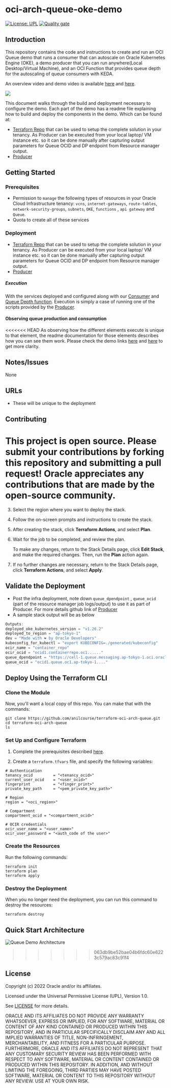 # oci-arch-queue-oke-demo

[![License: UPL](https://img.shields.io/badge/license-UPL-green)](https://img.shields.io/badge/license-UPL-green) [![Quality gate](https://sonarcloud.io/api/project_badges/quality_gate?project=oracle-devrel_oci-arch-queue-oke-demo)](https://sonarcloud.io/dashboard?id=oracle-devrel_oci-arch-queue-oke-demo)

## Introduction
This repository contains the code and instructions to create and run an OCI Queue demo that runs a consumer that can autoscale on Oracle Kubernetes Engine (OKE), a demo producer that you can run anywhere(Local Desktop/Virtual Machine), and an OCI Function that provides queue depth for the autoscaling of queue consumers with KEDA.

An overview video and demo video is available [here](https://youtu.be/4RMA_EMjyfo) and [here](https://www.youtube.com/watch?v=wC3h9LmKgGY).

![](images/demo-architecture.png)

This document walks through the build and deployment necessary to configure the demo. Each part of the demo has a readme file explaining how to build and deploy the components in the demo. Which can be found at:

- <a href="https://github.com/oracle-devrel/terraform-oci-arch-queue">Terraforn Repo</a> that can be used to setup the complete solution in your tenancy. As Producer can be executed from your local laptop/ VM instance etc. so it can be done manually after capturing output parameters for Queue OCID and DP endpoint from Resource manager output.
- [Producer](./local-producer/readme.md)


## Getting Started


### Prerequisites

- Permission to `manage` the following types of resources in your Oracle Cloud Infrastructure tenancy: `vcns`, `internet-gateways`, `route-tables`, `network-security-groups`, `subnets`, `OKE`, `functions` , `api gateway` and `Queue`.
- Quota to create all of these services  


### Deployment

- <a href="https://github.com/oracle-devrel/terraform-oci-arch-queue">Terraforn Repo</a> that can be used to setup the complete solution in your tenancy. As Producer can be executed from your local laptop/ VM instance etc. so it can be done manually after capturing output parameters for Queue OCID and DP endpoint from Resource manager output.
- [Producer](./local-producer/readme.md)

##### Execution

With the services deployed and configured along with our [Consumer](./oke-consumer/readme.md) and [Queue Depth function](./queue-length-function/readme.md). Execution is simply a case of running one of the scripts provided by the [Producer](./local-producer/readme.md).

#### Observing queue production and consumption

<<<<<<< HEAD
As observing how the different elements execute is unique to that element, the readme documentation for those elements describes how you can see them work. Please check the demo links [here](https://youtu.be/4RMA_EMjyfo) and [here](https://www.youtube.com/watch?v=wC3h9LmKgGY) to get more clarity.

## Notes/Issues

None

## URLs
* These will be unique to the deployment

## Contributing
This project is open source.  Please submit your contributions by forking this repository and submitting a pull request!  Oracle appreciates any contributions that are made by the open-source community.
=======
3. Select the region where you want to deploy the stack.
   
4. Follow the on-screen prompts and instructions to create the stack.

5. After creating the stack, click **Terraform Actions**, and select **Plan**.

6. Wait for the job to be completed, and review the plan.

    To make any changes, return to the Stack Details page, click **Edit Stack**, and make the required changes. Then, run the **Plan** action again.

7. If no further changes are necessary, return to the Stack Details page, click **Terraform Actions**, and select **Apply**. 

## Validate the Deployment

- Post the infra deployment, note down `queue_dpendpoint` , `queue_ocid` (part of the resource manager job logs/output) to use it as part of Producer. For more details github link of  <a href="https://github.com/oracle-devrel/oci-arch-queue-oke-demo/blob/main/local-producer/readme.md">Producer</a>
- A sample stack output will be as below

```java
Outputs:
deployed_oke_kubernetes_version = "v1.26.2"
deployed_to_region = "ap-tokyo-1"
dev = "Made with ❤ by Oracle Developers"
kubeconfig_for_kubectl = "export KUBECONFIG=./generated/kubeconfig"
ocir_name = "container_repo"
ocir_ocid = "ocid1.containerrepo.oc1......"
queue_dpendpoint = "https://cell-1.queue.messaging.ap-tokyo-1.oci.oraclecloud.com"
queue_ocid = "ocid1.queue.oc1.ap-tokyo-1...." 
```
## Deploy Using the Terraform CLI

### Clone the Module
Now, you'll want a local copy of this repo. You can make that with the commands:

    git clone https://github.com/anilcourse/terraform-oci-arch-queue.git
    cd terraform-oci-arch-queue
    ls

### Set Up and Configure Terraform

1. Complete the prerequisites described [here](https://github.com/cloud-partners/oci-prerequisites).

2. Create a `terraform.tfvars` file, and specify the following variables:

```
# Authentication
tenancy_ocid         = "<tenancy_ocid>"
current_user_ocid    = "<user_ocid>"
fingerprint          = "<finger_print>"
private_key_path     = "<pem_private_key_path>"

# Region
region = "<oci_region>"

# Compartment
compartment_ocid = "<compartment_ocid>"

# OCIR credentials
ocir_user_name = "<user_name>"
ocir_user_password = "<auth_code of the user>"

````

### Create the Resources
Run the following commands:

    terraform init
    terraform plan
    terraform apply

### Destroy the Deployment
When you no longer need the deployment, you can run this command to destroy the resources:

    terraform destroy

## Quick Start Architecture 

![Queue Demo Architecture](https://github.com/oracle-devrel/oci-arch-queue-oke-demo/blob/main/images/demo-architecture.png?raw=true)
>>>>>>> 063db9be52bae04b6fdc60e6223c579ac83c91f4

## License
Copyright (c) 2022 Oracle and/or its affiliates.

Licensed under the Universal Permissive License (UPL), Version 1.0.

See [LICENSE](LICENSE) for more details.

ORACLE AND ITS AFFILIATES DO NOT PROVIDE ANY WARRANTY WHATSOEVER, EXPRESS OR IMPLIED, FOR ANY SOFTWARE, MATERIAL OR CONTENT OF ANY KIND CONTAINED OR PRODUCED WITHIN THIS REPOSITORY, AND IN PARTICULAR SPECIFICALLY DISCLAIM ANY AND ALL IMPLIED WARRANTIES OF TITLE, NON-INFRINGEMENT, MERCHANTABILITY, AND FITNESS FOR A PARTICULAR PURPOSE.  FURTHERMORE, ORACLE AND ITS AFFILIATES DO NOT REPRESENT THAT ANY CUSTOMARY SECURITY REVIEW HAS BEEN PERFORMED WITH RESPECT TO ANY SOFTWARE, MATERIAL OR CONTENT CONTAINED OR PRODUCED WITHIN THIS REPOSITORY. IN ADDITION, AND WITHOUT LIMITING THE FOREGOING, THIRD PARTIES MAY HAVE POSTED SOFTWARE, MATERIAL OR CONTENT TO THIS REPOSITORY WITHOUT ANY REVIEW. USE AT YOUR OWN RISK. 

